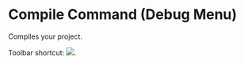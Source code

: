 
# Compile <project> Command (Debug Menu)

Compiles your project.

Toolbar shortcut: 
![](../images/tbr_comp_ZA01201690.gif).
